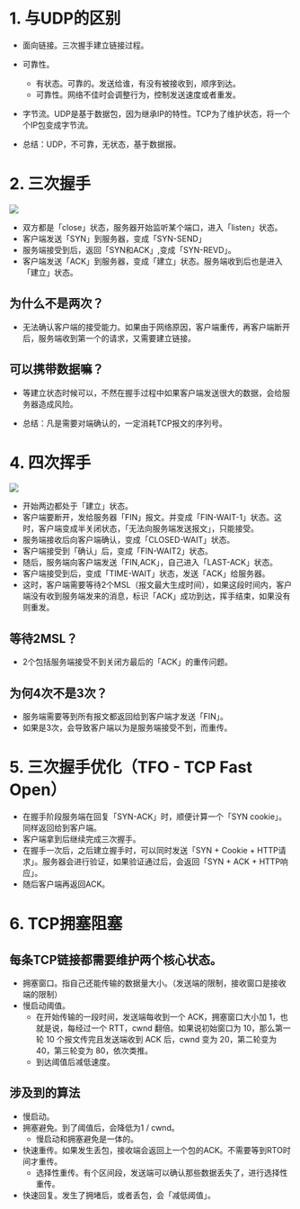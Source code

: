 # 1. 与UDP的区别

- 面向链接。三次握手建立链接过程。
- 可靠性。
  - 有状态。可靠的。发送给谁，有没有被接收到，顺序到达。
  - 可靠性。网络不佳时会调整行为，控制发送速度或者重发。
- 字节流。UDP是基于数据包，因为继承IP的特性。TCP为了维护状态，将一个个IP包变成字节流。

- 总结：UDP，不可靠，无状态，基于数据报。

# 2. 三次握手
![](https://p1-jj.byteimg.com/tos-cn-i-t2oaga2asx/gold-user-assets/2020/2/23/170723de9b8aa08b~tplv-t2oaga2asx-watermark.awebp)
- 双方都是「close」状态，服务器开始监听某个端口，进入「listen」状态。
- 客户端发送「SYN」到服务器，变成「SYN-SEND」
- 服务端接受到后，返回「SYN和ACK」,变成「SYN-REVD」。
- 客户端发送「ACK」到服务器，变成「建立」状态。服务端收到后也是进入「建立」状态。

## 为什么不是两次？
- 无法确认客户端的接受能力。如果由于网络原因，客户端重传，再客户端断开后，服务端收到第一个的请求，又需要建立链接。

## 可以携带数据嘛？
- 等建立状态时候可以，不然在握手过程中如果客户端发送很大的数据，会给服务器造成风险。

- 总结：凡是需要对端确认的，一定消耗TCP报文的序列号。

# 4. 四次挥手
![](https://p1-jj.byteimg.com/tos-cn-i-t2oaga2asx/gold-user-assets/2020/2/23/170723e5c0e05829~tplv-t2oaga2asx-watermark.awebp)

- 开始两边都处于「建立」状态。
- 客户端要断开，发给服务器「FIN」报文。并变成「FIN-WAIT-1」状态。这时，客户端变成半关闭状态，「无法向服务端发送报文」，只能接受。
- 服务端接收后向客户端确认，变成「CLOSED-WAIT」状态。
- 客户端接受到「确认」后，变成「FIN-WAIT2」状态。
- 随后，服务端向客户端发送「FIN,ACK」，自己进入「LAST-ACK」状态。
- 客户端接受到后，变成「TIME-WAIT」状态，发送「ACK」给服务器。
- 这时，客户端需要等待2个MSL（报文最大生成时间），如果这段时间内，客户端没有收到服务端发来的消息，标识「ACK」成功到达，挥手结束，如果没有则重发。

## 等待2MSL？
- 2个包括服务端接受不到关闭方最后的「ACK」的重传问题。

## 为何4次不是3次？
- 服务端需要等到所有报文都返回给到客户端才发送「FIN」。
- 如果是3次，会导致客户端以为是服务端接受不到，而重传。

# 5. 三次握手优化（TFO - TCP Fast Open）
- 在握手阶段服务端在回复「SYN-ACK」时，顺便计算一个「SYN cookie」。同样返回给到客户端。
- 客户端拿到后继续完成三次握手。
- 在握手一次后，之后建立握手时，可以同时发送「SYN + Cookie + HTTP请求」。服务器会进行验证，如果验证通过后，会返回「SYN + ACK + HTTP响应」。
- 随后客户端再返回ACK。

# 6. TCP拥塞阻塞

## 每条TCP链接都需要维护两个核心状态。
- 拥塞窗口。指自己还能传输的数据量大小。（发送端的限制，接收窗口是接收端的限制）
- 慢启动阈值。
  - 在开始传输的一段时间，发送端每收到一个 ACK，拥塞窗口大小加 1，也就是说，每经过一个 RTT，cwnd 翻倍。如果说初始窗口为 10，那么第一轮 10 个报文传完且发送端收到 ACK 后，cwnd 变为 20，第二轮变为 40，第三轮变为 80，依次类推。
  - 到达阈值后减低速度。

## 涉及到的算法
- 慢启动。
- 拥塞避免。到了阈值后，会降低为1 / cwnd。
  - 慢启动和拥塞避免是一体的。
- 快速重传。如果发生丢包，接收端会返回上一个包的ACK。不需要等到RTO时间才重传。
  - 选择性重传。有个区间段，发送端可以确认那些数据丢失了，进行选择性重传。
- 快速回复。发生了拥堵后，或者丢包，会「减低阈值」。
